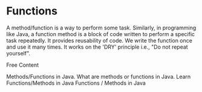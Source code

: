 # Functions

A method/function is a way to perform some task. Similarly, in programming like Java, a function method is a block of code written to perform a specific task repeatedly. It provides reusability of code. We write the function once and use it many times. It works on the 'DRY' principle i.e., "Do not repeat yourself".

<ResourceGroupTitle>Free Content</ResourceGroupTitle>

<BadgeLink colorScheme='yellow' badgeText='Read' href='https://www.javatpoint.com/method-in-java'>Methods/Functions in Java.</BadgeLink>
<BadgeLink colorScheme='yellow' badgeText='Read' href='https://www.geeksforgeeks.org/methods-in-java/'>What are methods or functions in Java.</BadgeLink>
<BadgeLink colorScheme='yellow' badgeText='Read' href='https://www.w3schools.com/java/java_methods.asp'>Learn Functions/Methods in Java</BadgeLink>
<BadgeLink badgeText='Watch' href='https://www.youtube.com/watch?v=vvanI8NRlSI'>Functions / Methods in Java</BadgeLink>
